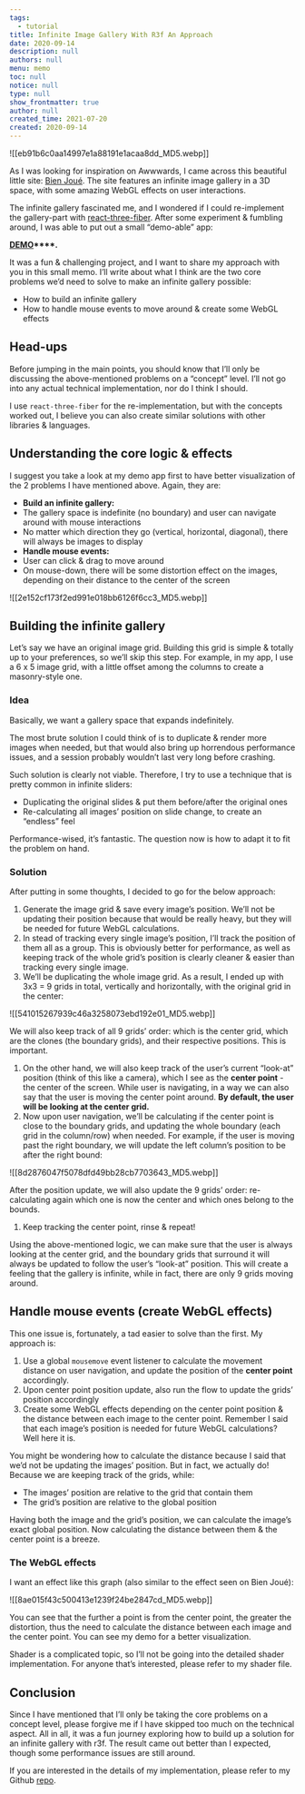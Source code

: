 ```yaml
---
tags: 
  - tutorial
title: Infinite Image Gallery With R3f An Approach
date: 2020-09-14
description: null
authors: null
menu: memo
toc: null
notice: null
type: null
show_frontmatter: true
author: null
created_time: 2021-07-20
created: 2020-09-14
---
```


![[eb91b6c0aa14997e1a88191e1acaa8dd_MD5.webp]]


As I was looking for inspiration on Awwwards, I came across this beautiful little site: [Bien Joué](https://bien-joue.ca/fr/). The site features an infinite image gallery in a 3D space, with some amazing WebGL effects on user interactions.

The infinite gallery fascinated me, and I wondered if I could re-implement the gallery-part with [react-three-fiber](https://github.com/react-spring/react-three-fiber). After some experiment & fumbling around, I was able to put out a small “demo-able” app:

**[DEMO](https://nnl-infinite-image-gallery.netlify.app/)****.**

It was a fun & challenging project, and I want to share my approach with you in this small memo. I’ll write about what I think are the two core problems we’d need to solve to make an infinite gallery possible:

* How to build an infinite gallery
* How to handle mouse events to move around & create some WebGL effects

## Head-ups

Before jumping in the main points, you should know that I’ll only be discussing the above-mentioned problems on a “concept” level. I’ll not go into any actual technical implementation, nor do I think I should.

I use `react-three-fiber` for the re-implementation, but with the concepts worked out, I believe you can also create similar solutions with other libraries & languages.

## Understanding the core logic & effects

I suggest you take a look at my demo app first to have better visualization of the 2 problems I have mentioned above. Again, they are:

* **Build an infinite gallery:**
* The gallery space is indefinite (no boundary) and user can navigate around with mouse interactions
* No matter which direction they go (vertical, horizontal, diagonal), there will always be images to display
* **Handle mouse events:**
* User can click & drag to move around
* On mouse-down, there will be some distortion effect on the images, depending on their distance to the center of the screen

![[2e152cf173f2ed991e018bb6126f6cc3_MD5.webp]]


## Building the infinite gallery

Let’s say we have an original image grid. Building this grid is simple & totally up to your preferences, so we’ll skip this step. For example, in my app, I use a 6 x 5 image grid, with a little offset among the columns to create a masonry-style one.

### Idea

Basically, we want a gallery space that expands indefinitely.

The most brute solution I could think of is to duplicate & render more images when needed, but that would also bring up horrendous performance issues, and a session probably wouldn’t last very long before crashing.

Such solution is clearly not viable. Therefore, I try to use a technique that is pretty common in infinite sliders:

* Duplicating the original slides & put them before/after the original ones
* Re-calculating all images’ position on slide change, to create an “endless” feel

Performance-wised, it’s fantastic. The question now is how to adapt it to fit the problem on hand.

### Solution

After putting in some thoughts, I decided to go for the below approach:

1. Generate the image grid & save every image’s position. We’ll not be updating their position because that would be really heavy, but they will be needed for future WebGL calculations.
1. In stead of tracking every single image’s position, I’ll track the position of them all as a group. This is obviously better for performance, as well as keeping track of the whole grid’s position is clearly cleaner & easier than tracking every single image.
1. We’ll be duplicating the whole image grid. As a result, I ended up with 3x3 = 9 grids in total, vertically and horizontally, with the original grid in the center:

![[541015267939c46a3258073ebd192e01_MD5.webp]]

We will also keep track of all 9 grids’ order: which is the center grid, which are the clones (the boundary grids), and their respective positions. This is important.

1. On the other hand, we will also keep track of the user’s current “look-at” position (think of this like a camera), which I see as the **center point** - the center of the screen. While user is navigating, in a way we can also say that the user is moving the center point around. **By default, the user will be looking at the center grid.**
1. Now upon user navigation, we’ll be calculating if the center point is close to the boundary grids, and updating the whole boundary (each grid in the column/row) when needed. For example, if the user is moving past the right boundary, we will update the left column’s position to be after the right bound:

![[8d2876047f5078dfd49bb28cb7703643_MD5.webp]]

After the position update, we will also update the 9 grids’ order: re-calculating again which one is now the center and which ones belong to the bounds.

1. Keep tracking the center point, rinse & repeat!

Using the above-mentioned logic, we can make sure that the user is always looking at the center grid, and the boundary grids that surround it will always be updated to follow the user’s “look-at” position. This will create a feeling that the gallery is infinite, while in fact, there are only 9 grids moving around.


## Handle mouse events (create WebGL effects)

This one issue is, fortunately, a tad easier to solve than the first. My approach is:

1. Use a global `mousemove` event listener to calculate the movement distance on user navigation, and update the position of the **center point** accordingly.
1. Upon center point position update, also run the flow to update the grids’ position accordingly
1. Create some WebGL effects depending on the center point position & the distance between each image to the center point. Remember I said that each image’s position is needed for future WebGL calculations? Well here it is.

You might be wondering how to calculate the distance because I said that we’d not be updating the images’ position. But in fact, we actually do! Because we are keeping track of the grids, while:

* The images’ position are relative to the grid that contain them
* The grid’s position are relative to the global position

Having both the image and the grid’s position, we can calculate the image’s exact global position. Now calculating the distance between them & the center point is a breeze.

### The WebGL effects

I want an effect like this graph (also similar to the effect seen on Bien Joué):

![[8ae015f43c500413e1239f24be2847cd_MD5.webp]]

You can see that the further a point is from the center point, the greater the distortion, thus the need to calculate the distance between each image and the center point. You can see my demo for a better visualization.

Shader is a complicated topic, so I’ll not be going into the detailed shader implementation. For anyone that’s interested, please refer to my shader file.

## Conclusion

Since I have mentioned that I’ll only be taking the core problems on a concept level, please forgive me if I have skipped too much on the technical aspect. All in all, it was a fun journey exploring how to build up a solution for an infinite gallery with r3f. The result came out better than I expected, though some performance issues are still around.

If you are interested in the details of my implementation, please refer to my Github [repo](https://github.com/ngolapnguyen/infinite-image-gallery).
